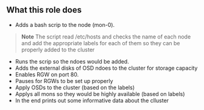 ## What this role does
* Adds a bash scrip to the node (mon-0).
> **Note**
> The script read /etc/hosts and checks the name of each node and add the appropriate labels for each of them so they can be properly added to the cluster
* Runs the scrip so the ndoes would be added.
* Adds the external disks of OSD ndoes to the cluster for storage capacity
* Enables RGW on port 80.
* Pauses for RGWs to be set up properly
* Apply OSDs to the cluster (based on the labels)
* Applys all mons so they would be highly available (based on labels)
* In the end prints out some informative data about the clluster
